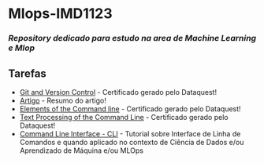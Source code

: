 # Mlops-IMD1123

### _Repository dedicado para estudo na area de Machine Learning e Mlop_

## Tarefas
- [Git and Version Control] - Certificado gerado pelo Dataquest!
- [Artigo] - Resumo do artigo!
- [Elements of the Command line] - Certificado gerado pelo Dataquest!
- [Text Processing of the Command Line] - Certificado gerado pelo Dataquest!
- [Command Line Interface - CLI] - Tutorial sobre Interface de Linha de Comandos e quando aplicado no contexto de Ciência de Dados e/ou Aprendizado de Máquina e/ou MLOps



[Git and Version Control]: <https://app.dataquest.io/verify_cert/PZTSUV8CCN1SN8X9UXE4/>
[Artigo]: <https://github.com/bergony/Mlops-IMD1123/>
[Elements of the Command line]: <https://github.com/bergony/Mlops-IMD1123/>
[Text Processing of the Command Line]: <https://github.com/bergony/Mlops-IMD1123/>
[Command Line Interface - CLI]: <https://github.com/bergony/Mlops-IMD1123/>